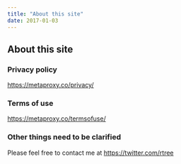 ```yaml
---
title: "About this site"
date: 2017-01-03
---
```


## About this site

### Privacy policy

<https://metaproxy.co/privacy/>

### Terms of use

<https://metaproxy.co/termsofuse/>

### Other things need to be clarified

Please feel free to contact me at <https://twitter.com/rtree>
